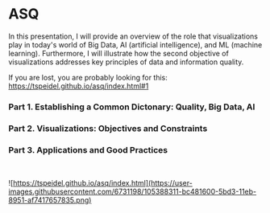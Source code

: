 # ASQ
In this presentation, I will provide an overview of the role that visualizations play in today's world of Big Data, AI (artificial intelligence), and ML (machine learning). Furthermore, I will illustrate how the second objective of visualizations addresses key principles of data and information quality.

If you are lost, you are probably looking for this: https://tspeidel.github.io/asq/index.html#1


### Part 1. Establishing a Common Dictonary: Quality, Big Data, AI

### Part 2. Visualizations: Objectives and Constraints

### Part 3. Applications and Good Practices

<br>

![https://tspeidel.github.io/asq/index.html](https://user-images.githubusercontent.com/6731198/105388311-bc481600-5bd3-11eb-8951-af7417657835.png)
